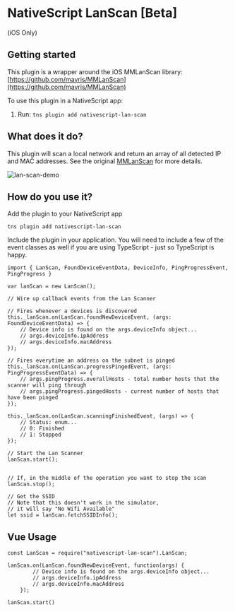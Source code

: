 # NativeScript LanScan [Beta]
(iOS Only)
## Getting started
This plugin is a wrapper around the iOS MMLanScan library:
[https://github.com/mavris/MMLanScan](https://github.com/mavris/MMLanScan)

To use this plugin in a NativeScript app:

1. Run: `tns plugin add nativescript-lan-scan`

## What does it do?
This plugin will scan a local network and return an array of all detected IP and MAC addresses. See the original [MMLanScan](https://github.com/mavris/MMLanScan) for more details.

![lan-scan-demo](https://cloud.githubusercontent.com/assets/686963/22609186/d5020ff8-ea25-11e6-8b34-7636f3b01109.gif)

## How do you use it?

Add the plugin to your NativeScript app

```
tns plugin add nativescript-lan-scan
```

Include the plugin in your application. You will need to include a few of the event classes as well if you are using TypeScript - just so TypeScript is happy. 

```
import { LanScan, FoundDeviceEventData, DeviceInfo, PingProgressEvent, PingProgress }

var lanScan = new LanScan();

// Wire up callback events from the Lan Scanner

// Fires whenever a devices is discovered
this._lanScan.on(LanScan.foundNewDeviceEvent, (args: FoundDeviceEventData) => {
    // Device info is found on the args.deviceInfo object...
    // args.deviceInfo.ipAddress
    // args.deviceInfo.macAddress
});

// Fires everytime an address on the subnet is pinged
this._lanScan.on(LanScan.progressPingedEvent, (args: PingProgressEventData) => {
    // args.pingProgress.overallHosts - total number hosts that the scanner will ping through
    // args.pingProgress.pingedHosts - current number of hosts that have been pinged
});

this._lanScan.on(LanScan.scanningFinishedEvent, (args) => {
    // Status: enum...
    // 0: Finished
    // 1: Stopped
});

// Start the Lan Scanner
lanScan.start();


// If, in the middle of the operation you want to stop the scan
lanScan.stop();

// Get the SSID
// Note that this doesn't work in the simulator,
// it will say "No Wifi Available"
let ssid = lanScan.fetchSSIDInfo();

```

## Vue Usage

```
const LanScan = require("nativescript-lan-scan").LanScan;

lanScan.on(LanScan.foundNewDeviceEvent, function(args) {
        // Device info is found on the args.deviceInfo object...
        // args.deviceInfo.ipAddress
        // args.deviceInfo.macAddress
    });
    
lanScan.start()
```

